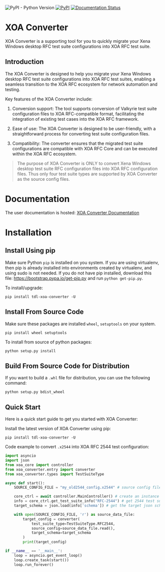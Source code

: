 ![PyPI - Python Version](https://img.shields.io/pypi/pyversions/tdl-xoa-converter) [![PyPI](https://img.shields.io/pypi/v/tdl-xoa-converter)](https://pypi.python.org/pypi/tdl-xoa-converter) [![Documentation Status](https://readthedocs.com/projects/xena-networks-tdl-xoa-converter/badge/?version=latest)](https://docs.xenanetworks.com/projects/tdl-xoa-converter/en/latest/?badge=latest)

# XOA Converter

XOA Converter is a supporting tool for you to quickly migrate your Xena Windows desktop RFC test suite configurations into XOA RFC test suite.

## Introduction

The XOA Converter is designed to help you migrate your Xena Windows desktop RFC test suite configurations into XOA RFC test suites, enabling a seamless transition to the XOA RFC ecosystem for network automation and testing.

Key features of the XOA Converter include:

1. Conversion support: The tool supports conversion of Valkyrie test suite configuration files to XOA RFC-compatible format, facilitating the integration of existing test cases into the XOA RFC framework.

2. Ease of use: The XOA Converter is designed to be user-friendly, with a straightforward process for converting test suite configuration files.

3. Compatibility: The converter ensures that the migrated test suite configurations are compatible with XOA RFC Core and can be executed within the XOA RFC ecosystem.

> The purpose of XOA Converter is ONLY to convert Xena Windows desktop test suite RFC configuration files into XOA RFC configuration files. Thus only four test suite types are supported by XOA Converter as the source config files. 

# Documentation

The user documentation is hosted:
[XOA Converter Documentation](https://docs.xenanetworks.com/projects/tdl-xoa-converter)


# Installation

## Install Using pip

Make sure Python ``pip`` is installed on you system. If you are using virtualenv, then pip is already installed into environments created by virtualenv, and using sudo is not needed. If you do not have pip installed, download this file: https://bootstrap.pypa.io/get-pip.py and run ``python get-pip.py``.

To install/upgrade:

``` shell
pip install tdl-xoa-converter -U
```

## Install From Source Code

Make sure these packages are installed ``wheel``, ``setuptools`` on your system.

``` shell
pip install wheel setuptools
```


To install from source of python packages:

``` shell
python setup.py install
```


## Build From Source Code for Distribution

If you want to build a ``.whl`` file for distribution, you can use the following command:

``` shell
python setup.py bdist_wheel
```

## Quick Start

Here is a quick start guide to get you started with XOA Converter:

Install the latest version of XOA Converter using pip:

``` shell
pip install tdl-xoa-converter -U
```

Code example to convert `.x2544` into XOA RFC 2544 test configuration:

``` python
import asyncio
import json
from xoa_core import controller
from xoa_converter.entry import converter
from xoa_converter.types import TestSuiteType

async def start():
    SOURCE_CONFIG_FILE = "my_old2544_config.x2544" # source config file to be converted

    core_ctrl = await controller.MainController() # create an instance of xoa rfc core controller
    info = core_ctrl.get_test_suite_info("RFC-2544") # get 2544 test suite information from the core's registration
    target_schema = json.load(info['schema']) # get the target json schema

    with open(SOURCE_CONFIG_FILE, 'r') as source_data_file:
        target_config = converter(
            test_suite_type=TestSuiteType.RFC2544, 
            source_config=source_data_file.read(), 
            target_schema=target_schema
        )
        print(target_config)

if __name__ == '__main__':
    loop = asyncio.get_event_loop()
    loop.create_task(start())
    loop.run_forever()
```